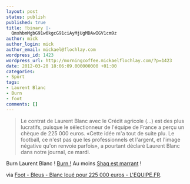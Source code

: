 ```yaml
---
layout: post
status: publish
published: true
title: !binary |-
  QmxhbmMgbG91w6kgcG91ciAyMjUgMDAwIGV1cm9z
author: mick
author_login: mick
author_email: mickael@flochlay.com
wordpress_id: 1423
wordpress_url: http://morningcoffee.mickaelflochlay.com/?p=1423
date: 2012-03-20 18:06:09.000000000 +01:00
categories:
- Sport
tags:
- Laurent Blanc
- Burn
- foot
comments: []
---
```

<blockquote>Le contrat de Laurent Blanc avec le Crédit agricole (...) est des plus lucratifs, puisque le sélectionneur de l'équipe de France a perçu un chèque de 225 000 euros. «Cette idée m'a tout de suite plu. Le football, ce n'est pas que les professionnels et l'argent, et l'image négative qu'on renvoie parfois», a pourtant déclaré Laurent Blanc dans notre journal, ce mardi.</blockquote>
Burn Laurent Blanc ! <a href="http://www.youtube.com/watch?v=MwPLQ43JVYU">Burn !</a> Au moins <a title="Shaq en a marre de parler de thunes…" href="http://morningcoffee.mickaelflochlay.com/1383/shaq-en-a-marre-de-parler-de-thunes">Shaq est marrant</a> !

via <a href="http://www.lequipe.fr/Football/Actualites/Blanc-loue-pour-225-000-euros/271403">Foot - Bleus - Blanc loué pour 225 000 euros - L'EQUIPE.FR</a>.
